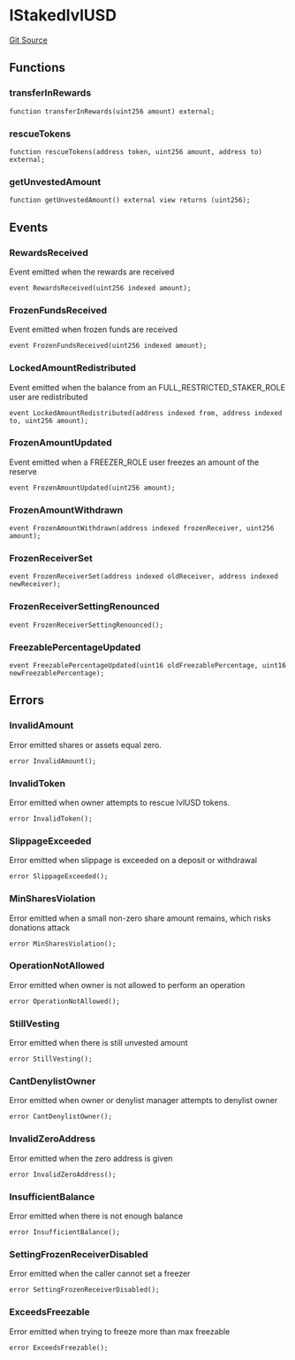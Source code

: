 # IStakedlvlUSD
[Git Source](https://github.com/Level-Money/contracts/blob/8e1575e7e26fdc58ac15be6578d36ba7aa02390c/src/v1/interfaces/IStakedlvlUSD.sol)


## Functions
### transferInRewards


```solidity
function transferInRewards(uint256 amount) external;
```

### rescueTokens


```solidity
function rescueTokens(address token, uint256 amount, address to) external;
```

### getUnvestedAmount


```solidity
function getUnvestedAmount() external view returns (uint256);
```

## Events
### RewardsReceived
Event emitted when the rewards are received


```solidity
event RewardsReceived(uint256 indexed amount);
```

### FrozenFundsReceived
Event emitted when frozen funds are received


```solidity
event FrozenFundsReceived(uint256 indexed amount);
```

### LockedAmountRedistributed
Event emitted when the balance from an FULL_RESTRICTED_STAKER_ROLE user are redistributed


```solidity
event LockedAmountRedistributed(address indexed from, address indexed to, uint256 amount);
```

### FrozenAmountUpdated
Event emitted when a FREEZER_ROLE user freezes an amount of the reserve


```solidity
event FrozenAmountUpdated(uint256 amount);
```

### FrozenAmountWithdrawn

```solidity
event FrozenAmountWithdrawn(address indexed frozenReceiver, uint256 amount);
```

### FrozenReceiverSet

```solidity
event FrozenReceiverSet(address indexed oldReceiver, address indexed newReceiver);
```

### FrozenReceiverSettingRenounced

```solidity
event FrozenReceiverSettingRenounced();
```

### FreezablePercentageUpdated

```solidity
event FreezablePercentageUpdated(uint16 oldFreezablePercentage, uint16 newFreezablePercentage);
```

## Errors
### InvalidAmount
Error emitted shares or assets equal zero.


```solidity
error InvalidAmount();
```

### InvalidToken
Error emitted when owner attempts to rescue lvlUSD tokens.


```solidity
error InvalidToken();
```

### SlippageExceeded
Error emitted when slippage is exceeded on a deposit or withdrawal


```solidity
error SlippageExceeded();
```

### MinSharesViolation
Error emitted when a small non-zero share amount remains, which risks donations attack


```solidity
error MinSharesViolation();
```

### OperationNotAllowed
Error emitted when owner is not allowed to perform an operation


```solidity
error OperationNotAllowed();
```

### StillVesting
Error emitted when there is still unvested amount


```solidity
error StillVesting();
```

### CantDenylistOwner
Error emitted when owner or denylist manager attempts to denylist owner


```solidity
error CantDenylistOwner();
```

### InvalidZeroAddress
Error emitted when the zero address is given


```solidity
error InvalidZeroAddress();
```

### InsufficientBalance
Error emitted when there is not enough balance


```solidity
error InsufficientBalance();
```

### SettingFrozenReceiverDisabled
Error emitted when the caller cannot set a freezer


```solidity
error SettingFrozenReceiverDisabled();
```

### ExceedsFreezable
Error emitted when trying to freeze more than max freezable


```solidity
error ExceedsFreezable();
```

